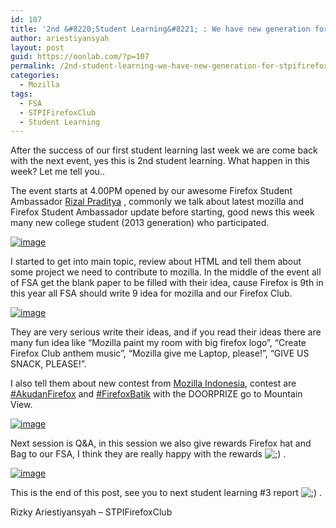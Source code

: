 ```yaml
---
id: 107
title: '2nd &#8220;Student Learning&#8221; : We have new generation for STPIFirefoxClub'
author: ariestiyansyah
layout: post
guid: https://oonlab.com/?p=107
permalink: /2nd-student-learning-we-have-new-generation-for-stpifirefoxclub.onto
categories:
  - Mozilla
tags:
  - FSA
  - STPIFirefoxClub
  - Student Learning
---
```

After the success of our first student learning last week we are come back with the next event, yes this is 2nd student learning. What happen in this week? Let me tell you..  
<!--more-->

The event starts at 4.00PM opened by our awesome Firefox Student Ambassador [Rizal Praditya][1] , commonly we talk about latest mozilla and Firefox Student Ambassador update before starting, good news this week many new college student (2013 generation) who participated.

[<img class="alignnone size-full" title="1384788550301.jpg" alt="image" src="http://oonlab.com/wp-content/uploads/2013/11/wpid-13847885503011.jpg" />][2]

I started to get into main topic, review about HTML and tell them about some project we need to contribute to mozilla. In the middle of the event all of FSA get the blank paper to be filled with their idea, cause Firefox is 9th in this year all FSA should write 9 idea for mozilla and our Firefox Club.

[<img class="alignnone size-full" title="E270923_001.jpg" alt="image" src="http://oonlab.com/wp-content/uploads/2013/11/wpid-E270923_001.jpg" />][3]

They are very serious write their ideas, and if you read their ideas there are many fun idea like &#8220;Mozilla paint my room with big firefox logo&#8221;, &#8220;Create Firefox Club anthem music&#8221;, &#8220;Mozilla give me Laptop, please!&#8221;, &#8220;GIVE US SNACK, PLEASE!&#8221;.

I also tell them about new contest from [Mozilla Indonesia][4], contest are [#AkudanFirefox][5] and [#FirefoxBatik][6] with the DOORPRIZE go to Mountain View.

[<img class="alignnone size-full" title="E270927_001.jpg" alt="image" src="http://oonlab.com/wp-content/uploads/2013/11/wpid-E270927_0011.jpg" />][7]

Next session is Q&A, in this session we also give rewards Firefox hat and Bag to our FSA, I think they are really happy with the rewards <img src="https://oonlab.com/wp-includes/images/smilies/icon_wink.gif" alt=";)" class="wp-smiley" /> .

[<img class="alignnone size-full" title="1384678644607.jpg" alt="image" src="http://oonlab.com/wp-content/uploads/2013/11/wpid-1384678644607.jpg" />][8]

This is the end of this post, see you to next student learning #3 report <img src="https://oonlab.com/wp-includes/images/smilies/icon_wink.gif" alt=";)" class="wp-smiley" /> .

Rizky Ariestiyansyah &#8211; STPIFirefoxClub

 [1]: http://twitter.com/__riijal
 [2]: http://oonlab.com/wp-content/uploads/2013/11/wpid-13847885503011.jpg
 [3]: http://oonlab.com/wp-content/uploads/2013/11/wpid-E270923_001.jpg
 [4]: http://mozilla.web.id
 [5]: http://akudanfirefox.mozilla.web.id
 [6]: http://firefoxbatik.mozilla.web.id
 [7]: http://oonlab.com/wp-content/uploads/2013/11/wpid-E270927_0011.jpg
 [8]: http://oonlab.com/wp-content/uploads/2013/11/wpid-1384678644607.jpg